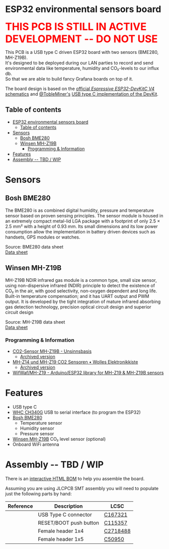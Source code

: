 # ESP32 environmental sensors board

<font size='6m' color='red'>**THIS PCB IS STILL IN ACTIVE DEVELOPMENT -- DO NOT USE**</font>

This PCB is a USB type C driven ESP32 board with two sensors (BME280, MH-Z19B).  
It's designed to be deployed during our LAN parties to record and send environmental data like temperature, humidity and CO₂-levels to our influx db.  
So that we are able to build fancy Grafana boards on top of it.

The board design is based on the [official *Espressive ESP32-DevKitC V4* schematics][esp_devkitc_schematics] and [@TobleMiner's][tobleminer] [USB type C implementation of the DevKit][tobleminer_devkit].

## Table of contents

- [ESP32 environmental sensors board](#esp32-environmental-sensors-board)
  - [Table of contents](#table-of-contents)
- [Sensors](#sensors)
  - [Bosh BME280](#bosh-bme280)
  - [Winsen MH-Z19B](#winsen-mh-z19b)
    - [Programming & Information](#programming--information)
- [Features](#features)
- [Assembly -- TBD / WIP](#assembly----tbd--wip)

# Sensors

## Bosh BME280

The BME280 is as combined digital humidity, pressure and temperature sensor based on proven
sensing principles. The sensor module is housed in an extremely compact metal-lid LGA package with
a footprint of only 2.5 × 2.5 mm² with a height of 0.93 mm. Its small dimensions and its low power
consumption allow the implementation in battery driven devices such as handsets, GPS modules or
watches.

Source: BME280 data sheet  
[Data sheet][bme280_data_sheet]


## Winsen MH-Z19B

MH-Z19B NDIR infrared gas module is a common type, small size sensor, using non-dispersive infrared (NDIR)
principle to detect the existence of CO₂ in the air, with good selectivity, non-oxygen dependent and long
life. Built-in temperature compensation; and it has UART output and PWM output. It is developed by the
tight integration of mature infrared absorbing gas detection technology, precision optical circuit design and
superior circuit design

Source: MH-Z19B data sheet  
[Data sheet][wh-z19b_data_sheet]

### Programming & Information

  * [CO2-Sensor MH-Z19B - Unsinnsbasis][unsinnsbasis_mh-z19b]
    * [Archived version][unsinnsbasis_mh-z19b_archive]
  * [MH-Z14 und MH-Z19 CO2 Sensoren • Wolles Elektronikkiste][wolles_elektronikkiste_mh-z19]
    * [Archived version][wolles_elektronikkiste_mh-z19_archive]
  * [WifWaf/MH-Z19 - Arduino/ESP32 library for MH-Z19 & MH-Z19B sensors][wiwaf_mh-z19_lib]


# Features

  * USB type C
  * [WHC CH340G][ch340g_data_sheet] USB to serial interface (to program the ESP32)
  * [Bosh BME280][bme280_data_sheet]
    * Temperature sensor
    * Humidity sensor
    * Pressure sensor
  * [Winsen MH-Z19B][wh-z19b_data_sheet] CO₂ level sensor (optional)
  * Onboard WiFi antenna


# Assembly -- TBD / WIP

There is an [interactive HTML BOM][bom] to help you assemble the board.

Assuming you are using JLCPCB SMT assembly you will need to populate just the following parts by hand:

| Reference | Description            | LCSC       |
| --------- | ---------------------- | ---------- |
|           | USB Type C connector   | [C167321]  |
|           | RESET/BOOT push button | [C115357]  |
|           | Female header 1x4      | [C2718488] |
|           | Female header 1x5      | [C50950]   |


[esp_devkitc_schematics]: https://docs.espressif.com/projects/esp-idf/en/release-v4.4/esp32/hw-reference/esp32/get-started-devkitc.html#related-documents
[tobleminer]: https://github.com/TobleMiner
[tobleminer_devkit]: https://github.com/TobleMiner/ESP32-Devkit-Type-C
[bme280_data_sheet]: https://ae-bst.resource.bosch.com/media/_tech/media/datasheets/BST-BME280-DS002.pdf
[wh-z19b_data_sheet]: https://www.winsen-sensor.com/d/files/MH-Z19B.pdf
[unsinnsbasis_mh-z19b]: https://unsinnsbasis.de/co2-sensor-mhz19b/
[unsinnsbasis_mh-z19b_archive]: https://web.archive.org/web/20220307150827/https://unsinnsbasis.de/co2-sensor-mhz19b/
[wolles_elektronikkiste_mh-z19]: https://wolles-elektronikkiste.de/mh-z14-und-mh-z19-co2-sensoren
[wolles_elektronikkiste_mh-z19_archive]: https://web.archive.org/web/20220307131210/https://wolles-elektronikkiste.de/mh-z14-und-mh-z19-co2-sensoren
[wiwaf_mh-z19_lib]: https://github.com/WifWaf/MH-Z19
[ch340g_data_sheet]: http://www.wch-ic.com/downloads/file/79.html?time=2022-03-05%2004:29:24&code=w22QT3jQR4FM0SrIxIGGBQY0Q6dh2u690pWEflgr
[bom]: https://gsh-lan.github.io/esp32_env_sensors/ibom.html

[C167321]: https://lcsc.com/product-detail/USB-Connectors_Jing-Extension-of-the-Electronic-Co-C167321_C167321.html
[C115357]: https://lcsc.com/product-detail/Tactile-Switches_ALPS_SKRKAEE020_3-4-2-1-57N_C115357.html
[C2718488]: https://lcsc.com/product-detail/Female-Headers_BOOMELE-Boom-Precision-Elec-C2718488_C2718488.html
[C50950]: https://lcsc.com/product-detail/Female-Headers_BOOMELE-Boom-Precision-Elec-C50950_C50950.html